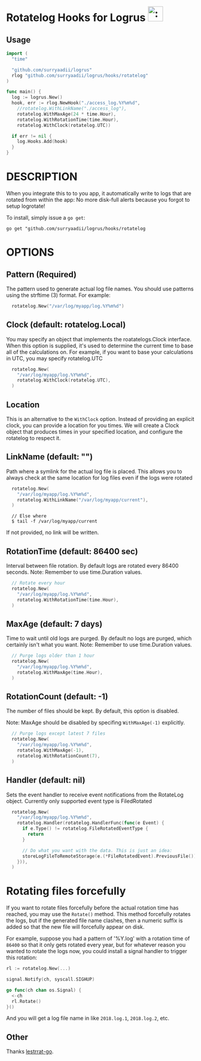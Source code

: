 # Rotatelog Hooks for Logrus <img src="http://i.imgur.com/hTeVwmJ.png" width="40" height="40" alt=":walrus:" class="emoji" title=":walrus:"/>

## Usage

```go
import (
  "time"

  "github.com/surryaadii/logrus"
  rlog "github.com/surryaadii/logrus/hooks/rotatelog"
)

func main() {
  log := logrus.New()
  hook, err := rlog.NewHook("./access_log.%Y%m%d",
    //rotatelog.WithLinkName("./access_log"),
    rotatelog.WithMaxAge(24 * time.Hour),
    rotatelog.WithRotationTime(time.Hour),
    rotatelog.WithClock(rotatelog.UTC))

  if err != nil {
    log.Hooks.Add(hook)
  }
}
```

# DESCRIPTION

When you integrate this to to you app, it automatically write to logs that
are rotated from within the app: No more disk-full alerts because you forgot
to setup logrotate!

To install, simply issue a `go get`:

```
go get "github.com/surryaadii/logrus/hooks/rotatelog
```

OPTIONS
====

## Pattern (Required)

The pattern used to generate actual log file names. You should use patterns
using the strftime (3) format. For example:

```go
  rotatelog.New("/var/log/myapp/log.%Y%m%d")
```

## Clock (default: rotatelog.Local)

You may specify an object that implements the roatatelogs.Clock interface.
When this option is supplied, it's used to determine the current time to
base all of the calculations on. For example, if you want to base your
calculations in UTC, you may specify rotatelog.UTC

```go
  rotatelog.New(
    "/var/log/myapp/log.%Y%m%d",
    rotatelog.WithClock(rotatelog.UTC),
  )
```

## Location

This is an alternative to the `WithClock` option. Instead of providing an
explicit clock, you can provide a location for you times. We will create
a Clock object that produces times in your specified location, and configure
the rotatelog to respect it.

## LinkName (default: "")

Path where a symlink for the actual log file is placed. This allows you to 
always check at the same location for log files even if the logs were rotated

```go
  rotatelog.New(
    "/var/log/myapp/log.%Y%m%d",
    rotatelog.WithLinkName("/var/log/myapp/current"),
  )
```

```
  // Else where
  $ tail -f /var/log/myapp/current
```

If not provided, no link will be written.

## RotationTime (default: 86400 sec)

Interval between file rotation. By default logs are rotated every 86400 seconds.
Note: Remember to use time.Duration values.

```go
  // Rotate every hour
  rotatelog.New(
    "/var/log/myapp/log.%Y%m%d",
    rotatelog.WithRotationTime(time.Hour),
  )
```

## MaxAge (default: 7 days)

Time to wait until old logs are purged. By default no logs are purged, which
certainly isn't what you want.
Note: Remember to use time.Duration values.

```go
  // Purge logs older than 1 hour
  rotatelog.New(
    "/var/log/myapp/log.%Y%m%d",
    rotatelog.WithMaxAge(time.Hour),
  )
```

## RotationCount (default: -1)

The number of files should be kept. By default, this option is disabled.

Note: MaxAge should be disabled by specifing `WithMaxAge(-1)` explicitly.

```go
  // Purge logs except latest 7 files
  rotatelog.New(
    "/var/log/myapp/log.%Y%m%d",
    rotatelog.WithMaxAge(-1),
    rotatelog.WithRotationCount(7),
  )
```

## Handler (default: nil)

Sets the event handler to receive event notifications from the RotateLog
object. Currently only supported event type is FiledRotated

```go
  rotatelog.New(
    "/var/log/myapp/log.%Y%m%d",
    rotatelog.Handler(rotatelog.HandlerFunc(func(e Event) {
      if e.Type() != rotatelog.FileRotatedEventType {
        return
      }

      // Do what you want with the data. This is just an idea:
      storeLogFileToRemoteStorage(e.(*FileRotatedEvent).PreviousFile())
    })),
  )
```

# Rotating files forcefully

If you want to rotate files forcefully before the actual rotation time has reached,
you may use the `Rotate()` method. This method forcefully rotates the logs, but
if the generated file name clashes, then a numeric suffix is added so that
the new file will forcefully appear on disk.

For example, suppose you had a pattern of '%Y.log' with a rotation time of
`86400` so that it only gets rotated every year, but for whatever reason you
wanted to rotate the logs now, you could install a signal handler to
trigger this rotation:

```go
rl := rotatelog.New(...)

signal.Notify(ch, syscall.SIGHUP)

go func(ch chan os.Signal) {
  <-ch
  rl.Rotate()
}()
```

And you will get a log file name in like `2018.log.1`, `2018.log.2`, etc.


## Other

Thanks [lestrrat-go](https://github.com/lestrrat-go/file-rotatelogs).
